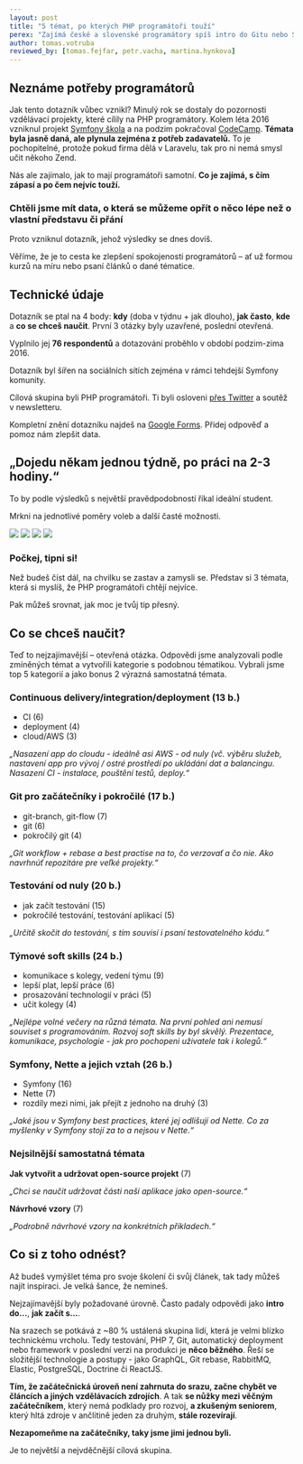 ```yaml
---
layout: post
title: "5 témat, po kterých PHP programátoři touží"
perex: "Zajímá české a slovenské programátory spíš intro do Gitu nebo Symfony pro pokročilé? Chtějí spíš týdenní výuku nebo víkendovou? Celý den nebo jen pár hodin? Na tyto a další otázky jsme měli jen subjektivní odpovědi. Chěli jsme vědět &ndash; <strong>a tak vznikl dotazník o vzdělávání na míru - na něj nám odpovědlo 76 z vás a dnes se podělíme o jeho výsledky</strong>."
author: tomas.votruba
reviewed_by: [tomas.fejfar, petr.vacha, martina.hynkova]
---
```


## Neznáme potřeby programátorů

Jak tento dotazník vůbec vznikl? Minulý rok se dostaly do pozornosti vzdělávací projekty, které cílily na PHP programátory. Kolem léta 2016 vzniknul projekt [Symfony škola](http://www.symfony-skola.cz/) a na podzim pokračoval [CodeCamp](http://codecamp.cz/). **Témata byla jasně daná, ale plynula zejména z potřeb zadavatelů.** To je pochopitelné, protože pokud firma dělá v Laravelu, tak pro ni nemá smysl učit někoho Zend. 

Nás ale zajímalo, jak to mají programátoři samotní. **Co je zajímá, s čím zápasí a po čem nejvíc touží.**

### Chtěli jsme mít data, o která se můžeme opřít o něco lépe než o vlastní představu či přání

Proto vzniknul dotazník, jehož výsledky se dnes dovíš.

Věříme, že je to cesta ke zlepšení spokojenosti programátorů &ndash; ať už formou kurzů na míru nebo psaní článků o dané tématice.


## Technické údaje

Dotazník se ptal na 4 body: **kdy** (doba v týdnu + jak dlouho), **jak často**, **kde** a **co se chceš naučit**. První 3 otázky byly uzavřené, poslední otevřená.

Vyplnilo jej **76 respondentů** a dotazování proběhlo v období podzim-zima 2016.

Dotazník byl šířen na sociálních sítích zejména v rámci tehdejší Symfony komunity.

Cílová skupina byli PHP programátoři. Ti byli osloveni [přes Twitter](https://twitter.com/Pehapkari/status/789454946965987328) a soutěž v newsletteru.

Kompletní znění dotazníku najdeš na [Google Forms](https://docs.google.com/forms/d/157AWMF_yUjrYuqZ6B81HW-0WD5e8E_lAbwGdjyQqdOE). Přidej odpověď a pomoz nám zlepšit data. 


## „Dojedu někam jednou týdně, po práci na 2-3 hodiny.“

To by podle výsledků s největší pravědpodobností říkal ideální student.   
 
Mrkni na jednotlivé poměry voleb a další časté možnosti.

<img src="/assets/images/posts/2017/education-pool/pie-1-1.png">

<img src="/assets/images/posts/2017/education-pool/pie-1-2.png">

<img src="/assets/images/posts/2017/education-pool/pie-2.png">

<img src="/assets/images/posts/2017/education-pool/pie-3.png">


### Počkej, tipni si!

Než budeš číst dál, na chvilku se zastav a zamysli se. Představ si 3 témata, která si myslíš, že PHP programátoři chtějí nejvíce. 

Pak můžeš srovnat, jak moc je tvůj tip přesný. 


## Co se chceš naučit?

Teď to nejzajímavější &ndash; otevřená otázka. Odpovědi jsme analyzovali podle zmíněných témat a vytvořili kategorie s podobnou tématikou. Vybrali jsme top 5 kategorií a jako bonus 2 výrazná samostatná témata.

### Continuous delivery/integration/deployment (13 b.)
   
- CI (6)
- deployment (4)
- cloud/AWS	(3)

*„Nasazení app do cloudu - ideálně asi AWS - od nuly (vč. výběru služeb, nastavení app pro vývoj / ostré prostředí po ukládání dat a balancingu. Nasazení CI - instalace, pouštění testů, deploy.“*


### Git pro začátečníky i pokročilé (17 b.)
	
- git-branch, git-flow (7)
- git (6)
- pokročilý git	(4)

*„Git workflow + rebase a best practise na to, čo verzovať a čo nie. Ako navrhnúť repozitáre pre veľké projekty.“*


### Testování od nuly (20 b.)
	
- jak začít testování (15)
- pokročilé testování, testování aplikací (5)

*„Určitě skočit do testování, s tím souvisí i psaní testovatelného kódu.“*


### Týmové soft skills (24 b.)
	
- komunikace s kolegy, vedení týmu (9)
- lepší plat, lepší práce (6)
- prosazování technologií v práci (5)
- učit kolegy (4)

*„Nejlépe volné večery na různá témata. Na první pohled ani nemusí souviset s programováním. Rozvoj soft skills by byl skvělý. Prezentace, komunikace, psychologie - jak pro pochopeni uživatele tak i kolegů.“*

### Symfony, Nette a jejich vztah (26 b.) 

- Symfony (16)
- Nette	(7)
- rozdíly mezi nimi, jak přejít z jednoho na druhý (3)

*„Jaké jsou v Symfony best practices, které jej odlišují od Nette. Co za myšlenky v Symfony stojí za to a nejsou v Nette.“* 


### Nejsilnější samostatná témata

**Jak vytvořit a udržovat open-source projekt** (7)

*„Chci se naučit udržovat části naší aplikace jako open-source.“*

**Návrhové vzory** (7)

*„Podrobně návrhové vzory na konkrétních přikladech.“*


## Co si z toho odnést?

Až budeš vymýšlet téma pro svoje školení či svůj článek, tak tady můžeš najít inspiraci. Je velká šance, že nemineš.  

Nejzajímavější byly požadované úrovně. Často padaly odpovědi jako **intro do...**, **jak začít s...**.

Na srazech se potkává z ~80 % ustálená skupina lidí, která je velmi blízko technickému vrcholu. Tedy testování, PHP 7, Git, automatický deployment nebo framework v poslední verzi na produkci je **něco běžného**. Řeší se složitější technologie a postupy - jako GraphQL, Git rebase, RabbitMQ, Elastic, PostgreSQL, Doctrine či ReactJS.

 **Tím, že začátečnická úroveň není zahrnuta do srazu, začne chybět ve článcích a jiných vzdělávacích zdrojích**. A tak  **se nůžky mezi věčným začátečníkem**, který nemá podklady pro rozvoj, **a zkušeným seniorem**, který hltá zdroje v ančlitině jeden za druhým, **stále rozevírají**.
  
**Nezapomeňme na začátečníky, taky jsme jimi jednou byli.**

Je to největší a nejvděčnější cílová skupina.
